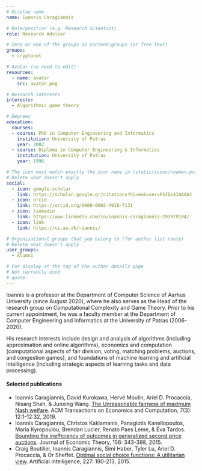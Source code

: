 ```yaml
---
# Display name
name: Ioannis Caragiannis

# Role/position (e.g. Research Scientist)
role: Research Advisor

# Zero or one of the groups in content/groups (or free text)
groups:
  - cryptonet

# Avatar (no need to edit)
resources:
  - name: avatar
    src: avatar.png

# Research interests
interests:
  - Algorithmic game theory

# Degrees
education:
  courses:
  - course: PhD in Computer Engineering and Informatics
    institution: University of Patras
    year: 2002
  - course: Diploma in Computer Engineering & Informatics
    institution: University of Patras
    year: 1996

# The icon must match exactly the icon name in /static/icons/<name>.png
# Delete what doesn't apply
social:
  - icon: google-scholar
    link: https://scholar.google.gr/citations?hl=en&user=FSIQi4IAAAAJ
  - icon: orcid
    link: https://orcid.org/0000-0002-4918-7131
  - icon: linkedin
    link: https://www.linkedin.com/in/ioannis-caragiannis-293979104/
  - icon: link
    link: https://cs.au.dk/~iannis/  

# Organizational groups that you belong to (for author list route)
# Delete what doesn't apply
user_groups:
  - Alumni

# For display at the top of the author details page
# Not currently used
# quote:
---
```


Ioannis is a professor at the Department of Computer Science of Aarhus University (since August 2020), where he also serves as the Head of the research group on Computational Complexity and Game Theory. Prior to his current appointment, he was a faculty member at the Department of Computer Engineering and Informatics at the University of Patras (2006-2020).

His research interests include design and analysis of algorithms (including approximation and online algorithms), economics and computation (computational aspects of fair division, voting, matching problems, auctions, and congestion games), and foundations of machine learning and artificial intelligence (including strategic aspects of learning tasks and data processing).

#### Selected publications
- Ioannis Caragiannis, David Kurokawa, Hervé Moulin, Ariel D. Procaccia, Nisarg Shah, & Junxing Wang. [The Unreasonable fairness of maximum Nash welfare](https://dl.acm.org/doi/abs/10.1145/3355902). ACM Transactions on Economics and Computation, 7(3): 12:1-12:32, 2019.
- Ioannis Caragiannis, Christos Kaklamanis, Panagiotis Kanellopoulos, Maria Kyropoulou, Brendan Lucier, Renato Paes Leme, & Éva Tardos. [Bounding the inefficiency of outcomes in generalized second price auctions](https://www.sciencedirect.com/science/article/abs/pii/S0022053114000647). Journal of Economic Theory, 156: 343-388, 2015.
- Craig Boutilier, Ioannis Caragiannis, Simi Haber, Tyler Lu, Ariel D. Procaccia, & Or Sheffet. [Optimal social choice functions: A utilitarian view](https://www.sciencedirect.com/science/article/pii/S0004370215000892). Artificial Intelligence, 227: 190-213, 2015.
